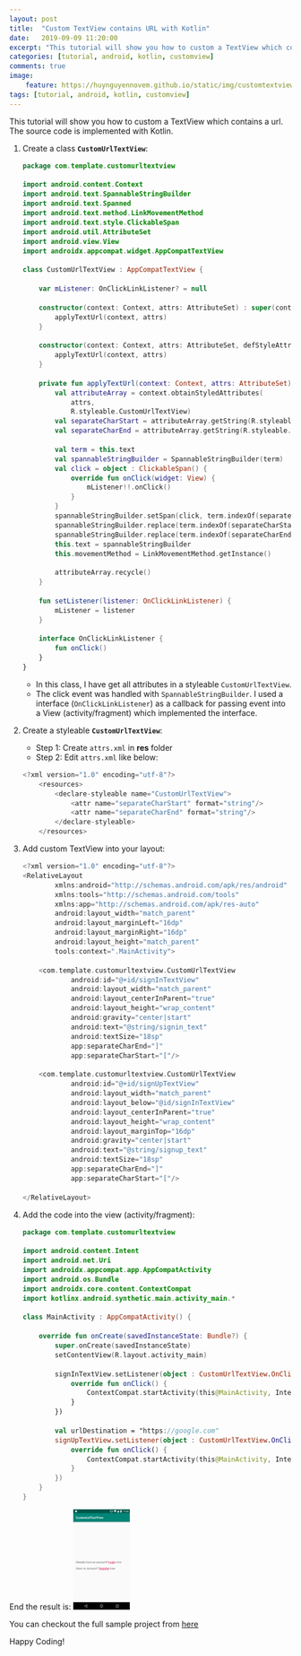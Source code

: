 ```yaml
---
layout: post
title:  "Custom TextView contains URL with Kotlin"
date:   2019-09-09 11:20:00
excerpt: "This tutorial will show you how to custom a TextView which contains a url. The source code is implemented with Kotlin."
categories: [tutorial, android, kotlin, customview]
comments: true
image:
    feature: https://huynguyennovem.github.io/static/img/customtextviewurl_crop.png
tags: [tutorial, android, kotlin, customview]
---
```

This tutorial will show you how to custom a TextView which contains a url. The source code is implemented with Kotlin.
1. Create a class **`CustomUrlTextView`**:
    ```kotlin
    package com.template.customurltextview
    
    import android.content.Context
    import android.text.SpannableStringBuilder
    import android.text.Spanned
    import android.text.method.LinkMovementMethod
    import android.text.style.ClickableSpan
    import android.util.AttributeSet
    import android.view.View
    import androidx.appcompat.widget.AppCompatTextView
    
    class CustomUrlTextView : AppCompatTextView {
    
        var mListener: OnClickLinkListener? = null
    
        constructor(context: Context, attrs: AttributeSet) : super(context, attrs) {
            applyTextUrl(context, attrs)
        }
    
        constructor(context: Context, attrs: AttributeSet, defStyleAttr: Int) : super(context, attrs, defStyleAttr) {
            applyTextUrl(context, attrs)
        }
    
        private fun applyTextUrl(context: Context, attrs: AttributeSet) {
            val attributeArray = context.obtainStyledAttributes(
                attrs,
                R.styleable.CustomUrlTextView)
            val separateCharStart = attributeArray.getString(R.styleable.CustomUrlTextView_separateCharStart)
            val separateCharEnd = attributeArray.getString(R.styleable.CustomUrlTextView_separateCharEnd)
    
            val term = this.text
            val spannableStringBuilder = SpannableStringBuilder(term)
            val click = object : ClickableSpan() {
                override fun onClick(widget: View) {
                    mListener!!.onClick()
                }
            }
            spannableStringBuilder.setSpan(click, term.indexOf(separateCharStart!!) + 1, term.indexOf(separateCharEnd!!), Spanned.SPAN_EXCLUSIVE_EXCLUSIVE)
            spannableStringBuilder.replace(term.indexOf(separateCharStart), term.indexOf(separateCharStart) + 1, "")
            spannableStringBuilder.replace(term.indexOf(separateCharEnd) - 1, term.indexOf(separateCharEnd), "")
            this.text = spannableStringBuilder
            this.movementMethod = LinkMovementMethod.getInstance()
    
            attributeArray.recycle()
        }
    
        fun setListener(listener: OnClickLinkListener) {
            mListener = listener
        }
    
        interface OnClickLinkListener {
            fun onClick()
        }
    }
    ```
    - In this class, I have get all attributes in a styleable `CustomUrlTextView`. 
    - The click event was handled with `SpannableStringBuilder`. I used a interface (`OnClickLinkListener`) as a callback for passing event into a View (activity/fragment) which implemented the interface.

2. Create a styleable **`CustomUrlTextView`**:
    - Step 1: Create `attrs.xml` in **res** folder
    - Step 2: Edit `attrs.xml` like below:
    ```kotlin
    <?xml version="1.0" encoding="utf-8"?>
        <resources>
            <declare-styleable name="CustomUrlTextView">
                <attr name="separateCharStart" format="string"/>
                <attr name="separateCharEnd" format="string"/>
            </declare-styleable>
        </resources>      
    ```

3.  Add custom TextView into your layout:
    ```kotlin
    <?xml version="1.0" encoding="utf-8"?>
    <RelativeLayout
            xmlns:android="http://schemas.android.com/apk/res/android"
            xmlns:tools="http://schemas.android.com/tools"
            xmlns:app="http://schemas.android.com/apk/res-auto"
            android:layout_width="match_parent"
            android:layout_marginLeft="16dp"
            android:layout_marginRight="16dp"
            android:layout_height="match_parent"
            tools:context=".MainActivity">
    
        <com.template.customurltextview.CustomUrlTextView
                android:id="@+id/signInTextView"
                android:layout_width="match_parent"
                android:layout_centerInParent="true"
                android:layout_height="wrap_content"
                android:gravity="center|start"
                android:text="@string/signin_text"
                android:textSize="18sp"
                app:separateCharEnd="]"
                app:separateCharStart="["/>
    
        <com.template.customurltextview.CustomUrlTextView
                android:id="@+id/signUpTextView"
                android:layout_width="match_parent"
                android:layout_below="@id/signInTextView"
                android:layout_centerInParent="true"
                android:layout_height="wrap_content"
                android:layout_marginTop="16dp"
                android:gravity="center|start"
                android:text="@string/signup_text"
                android:textSize="18sp"
                app:separateCharEnd="]"
                app:separateCharStart="["/>
    
    </RelativeLayout>
    ```
4.  Add the code into the view (activity/fragment):
    ```kotlin
    package com.template.customurltextview
    
    import android.content.Intent
    import android.net.Uri
    import androidx.appcompat.app.AppCompatActivity
    import android.os.Bundle
    import androidx.core.content.ContextCompat
    import kotlinx.android.synthetic.main.activity_main.*
    
    class MainActivity : AppCompatActivity() {
    
        override fun onCreate(savedInstanceState: Bundle?) {
            super.onCreate(savedInstanceState)
            setContentView(R.layout.activity_main)
    
            signInTextView.setListener(object : CustomUrlTextView.OnClickLinkListener{
                override fun onClick() {
                    ContextCompat.startActivity(this@MainActivity, Intent(this@MainActivity, LoginActivity::class.java), null)
                }
            })
    
            val urlDestination = "https://google.com"
            signUpTextView.setListener(object : CustomUrlTextView.OnClickLinkListener{
                override fun onClick() {
                    ContextCompat.startActivity(this@MainActivity, Intent(Intent.ACTION_VIEW, Uri.parse(urlDestination)), null)
                }
            })
        }
    }
    ```

End the result is:
<img src="/static/img/customtextviewurl.png" width="20%" height="20%" />

You can checkout the full sample project from [here](https://github.com/huynguyennovem/Android-CustomUrlTextView)

Happy Coding!
